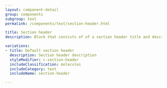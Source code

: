 ```yaml
---
layout: component-detail
group: components
subgroup: text
permalink: /components/text/section-header.html

title: Section header
description: Block that consists of of a section header title and description. Used to headline a section.

variations:
- title: Default section header
  description: Section header description
  styleModifier: c-section-header
  includeClassification: molecules
  includeCategory: text
  includeName: section-header

---
```

